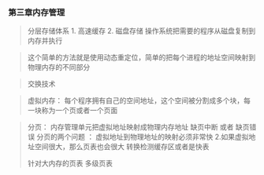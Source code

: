 ### 第三章内存管理
> 分层存储体系  1. 高速缓存  2. 磁盘存储 
> 操作系统把需要的程序从磁盘复制到内存并执行

> 这个简单的方法就是使用动态重定位，简单的把每个进程的地址空间映射到物理内存的不同部分  

> 交换技术

>虚拟内存： 每个程序拥有自己的空间地址，这个空间被分割成多个块，每一块称为一个页或者一个页面
 
> 分页： 内存管理单元把虚拟地址映射成物理内存地址
> 缺页中断  或者 缺页错误
> 分页的两个问题 ： 虚拟地址到物理地址的映射必须非常快 2.如果虚拟地址空间很大，那么页表也会很大
> 转换检测缓存区或者是快表
> 
> 针对大内存的页表 多级页表